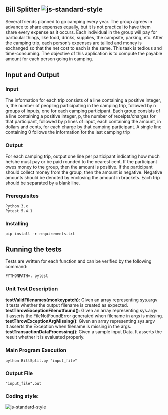 ﻿##  Bill Splitter ![js-standard-style](https://img.shields.io/badge/Python-brightgreen.svg?style=flat)
Several friends planned to go camping every year. The group agrees in advance to share expenses equally, but it is not practical to have them share every expense as it occurs. Each individual in the group will pay for particular things, like food, drinks, supplies, the campsite, parking, etc. After the camping trip, each person’s expenses are tallied and money is exchanged so that the net cost to each is the same. This task is tedious and time-consuming. The objective of this application is to compute the payable amount for each person going in camping.



## Input and Output
### Input
The information for each trip consists of a line containing a positive integer, n, the number of peopling participating in the camping trip, followed by n groups of inputs, one for each camping participant. Each group consists of a line containing a positive integer, p, the number of receipts/charges for that participant, followed by p lines of input, each containing the amount, in dollars and cents, for each charge by that camping participant. A single line containing 0 follows the information for the last camping trip
### Output
For each camping trip, output one line per participant indicating how much he/she must pay or be paid rounded to the nearest cent. If the participant owes money to the group, then the amount is positive. If the participant should collect money from the group, then the amount is negative. Negative amounts should be denoted by enclosing the amount in brackets. Each trip should be separated by a blank line.

### Prerequisites
```
Python 3.x
Pytest 5.4.1
```

### Installing
```
pip install -r requirements.txt
```

## Running the tests

Tests are written for each function and can be verified by the following command:
```
PYTHONPATH=. pytest
```

### Unit Test Description
**testValidFilenames(monkeypatch)**: Given an array representing sys.argv<br/>It tests whether the output filename is created as expected.<br/>
**testThrowExceptionFilenotfound()**: Given an array representing sys.argv<br/>It asserts the FileNotFoundError generated when filename in args is missing.<br/>
**testThrowExceptionArgMissing()**: Given an array representing sys.argv<br/>It asserts the Exception when filename is missing in the args.<br/>
**testTransactionDataProcessing()**: Given a sample input Data. It asserts the result whether it is evaluated properly.<br/>

### Main Program Execution
```
python BillSplit.py "input_file"
```

### Output File

```
"input_file".out
```

### Coding style:
![js-standard-style](https://img.shields.io/badge/code%20style-PEP%208-brightgreen.svg?style=flat)

